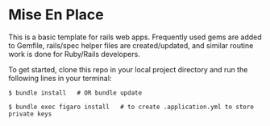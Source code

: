 # Mise En Place

This is a basic template for rails web apps. Frequently used gems are added to Gemfile, rails/spec helper files are created/updated, and similar routine work is done for Ruby/Rails developers.

To get started, clone this repo in your local project directory and run the following lines in your terminal:

```
$ bundle install   # OR bundle update

$ bundle exec figaro install   # to create .application.yml to store private keys
```
